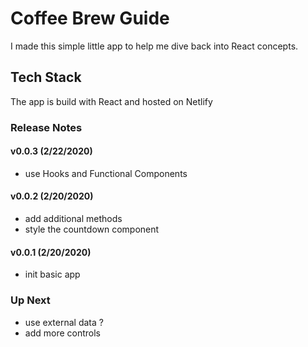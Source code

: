 # Coffee Brew Guide
I made this simple little app to help me dive back into React concepts.

## Tech Stack
The app is build with React and hosted on Netlify

### Release Notes

#### v0.0.3 (2/22/2020)
- use Hooks and Functional Components

#### v0.0.2 (2/20/2020)
- add additional methods
- style the countdown component

#### v0.0.1 (2/20/2020)
- init basic app

### Up Next
- use external data ?
- add more controls
